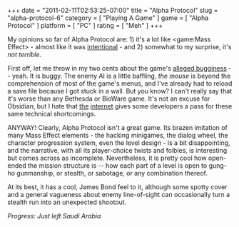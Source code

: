 +++
date = "2011-02-11T02:53:25-07:00"
title = "Alpha Protocol"
slug = "alpha-protocol-6"
category = [ "Playing A Game" ]
game = [ "Alpha Protocol" ]
platform = [ "PC" ]
rating = [ "Meh" ]
+++

My opinions so far of Alpha Protocol are: 1) it's a lot like <game:Mass Effect> - almost like it was <a href="http://www.joystiq.com/2009/09/22/wtf-fable-characters-in-sonic-racing-and-other-oddities-from-al/">intentional</a> - and 2) somewhat to my surprise, it's <i>not terrible</i>.

First off, let me throw in my two cents about the game's <a href="http://en.wikipedia.org/wiki/Alpha_Protocol#Reception">alleged bugginess</a> -- yeah.  It is buggy.  The enemy AI is a little baffling, <i>the mouse</i> is beyond the comprehension of most of the game's menus, and I've already had to reload a save file because I got stuck in a wall.  But you know?  I can't really say that it's worse than any Bethesda or BioWare game.  It's not an excuse for Obsidian, but I hate that <a href="http://www.metacritic.com/game/pc/fallout-3">the</a> <a href="http://www.metacritic.com/game/pc/mass-effect">internet</a> gives some developers a pass for these same technical shortcomings.

ANYWAY!  Clearly, Alpha Protocol isn't a great game.  Its brazen imitation of many Mass Effect elements - the hacking minigames, the dialog wheel, the character progression system, even the level design - is a bit disappointing, and the narrative, with all its player-choice twists and foibles, is interesting but comes across as incomplete.  Nevertheless, it is pretty cool how open-ended the mission structure is -- how each part of a level is open to gung-ho gunmanship, or stealth, or sabotage, or any combination thereof.

At its best, it has a cool, James Bond feel to it, although some spotty cover and a general vagueness about enemy line-of-sight can occasionally turn a stealth run into an unexpected shootout.

<i>Progress: Just left Saudi Arabia</i>